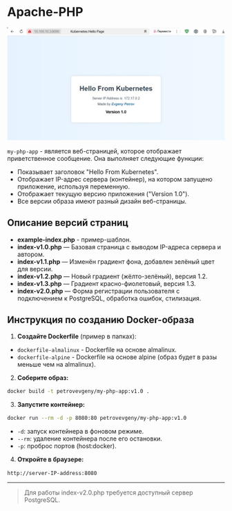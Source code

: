 # Apache-PHP

![веб-приложение](my-php-app.jpg)

`my-php-app` - является веб-страницей, которое отображает приветственное сообщение. Она выполняет следующие функции:

- Показывает заголовок "Hello From Kubernetes".
- Отображает IP-адрес сервера (контейнер), на котором запущено приложение, используя переменную.
- Отображает текущую версию приложения ("Version 1.0").
- Все версии образа имеют разный дизайн веб-страницы.

## Описание версий страниц

- **example-index.php** - пример-шаблон.
- **index-v1.0.php** — Базовая страница с выводом IP-адреса сервера и автором.
- **index-v1.1.php** — Изменён градиент фона, добавлен зелёный цвет для версии.
- **index-v1.2.php** — Новый градиент (жёлто-зелёный), версия 1.2.
- **index-v1.3.php** — Градиент красно-фиолетовый, версия 1.3.
- **index-v2.0.php** — Форма регистрации пользователя с подключением к PostgreSQL, обработка ошибок, стилизация.

## Инструкция по созданию Docker-образа

1. **Создайте Dockerfile** (пример в папках):

- `dockerfile-almalinux` - Dockerfile на основе almalinux.
- `dockerfile-alpine` - Dockerfile на основе alpine (образ будет в разы меньше чем на almalinux).

2. **Соберите образ:**

```sh
docker build -t petrovevgeny/my-php-app:v1.0 .
```

3. **Запустите контейнер:**

```sh
docker run --rm -d -p 8080:80 petrovevgeny/my-php-app:v1.0
```

- `-d`: запуск контейнера в фоновом режиме.
- `--rm`: удаление контейнера после его остановки.
- `-p`: проброс портов (host:docker).

4. **Откройте в браузере:**

`http://server-IP-address:8080`

---

> Для работы index-v2.0.php требуется доступный сервер PostgreSQL.